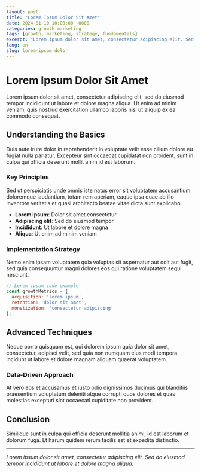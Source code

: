 ```yaml
---
layout: post
title: "Lorem Ipsum Dolor Sit Amet"
date: 2024-01-10 10:00:00 -0000
categories: growth marketing
tags: [growth, marketing, strategy, fundamentals]
excerpt: "Lorem ipsum dolor sit amet, consectetur adipiscing elit. Sed do eiusmod tempor incididunt ut labore et dolore magna aliqua."
lang: en
slug: lorem-ipsum-dolor
---
```


# Lorem Ipsum Dolor Sit Amet

Lorem ipsum dolor sit amet, consectetur adipiscing elit, sed do eiusmod tempor incididunt ut labore et dolore magna aliqua. Ut enim ad minim veniam, quis nostrud exercitation ullamco laboris nisi ut aliquip ex ea commodo consequat.

## Understanding the Basics

Duis aute irure dolor in reprehenderit in voluptate velit esse cillum dolore eu fugiat nulla pariatur. Excepteur sint occaecat cupidatat non proident, sunt in culpa qui officia deserunt mollit anim id est laborum.

### Key Principles

Sed ut perspiciatis unde omnis iste natus error sit voluptatem accusantium doloremque laudantium, totam rem aperiam, eaque ipsa quae ab illo inventore veritatis et quasi architecto beatae vitae dicta sunt explicabo.

- **Lorem ipsum**: Dolor sit amet consectetur
- **Adipiscing elit**: Sed do eiusmod tempor
- **Incididunt**: Ut labore et dolore magna
- **Aliqua**: Ut enim ad minim veniam

### Implementation Strategy

Nemo enim ipsam voluptatem quia voluptas sit aspernatur aut odit aut fugit, sed quia consequuntur magni dolores eos qui ratione voluptatem sequi nesciunt.

```javascript
// Lorem ipsum code example
const growthMetrics = {
  acquisition: 'lorem ipsum',
  retention: 'dolor sit amet',
  monetization: 'consectetur adipiscing'
};
```

## Advanced Techniques

Neque porro quisquam est, qui dolorem ipsum quia dolor sit amet, consectetur, adipisci velit, sed quia non numquam eius modi tempora incidunt ut labore et dolore magnam aliquam quaerat voluptatem.

### Data-Driven Approach

At vero eos et accusamus et iusto odio dignissimos ducimus qui blanditiis praesentium voluptatum deleniti atque corrupti quos dolores et quas molestias excepturi sint occaecati cupiditate non provident.

## Conclusion

Similique sunt in culpa qui officia deserunt mollitia animi, id est laborum et dolorum fuga. Et harum quidem rerum facilis est et expedita distinctio.

---

*Lorem ipsum dolor sit amet, consectetur adipiscing elit. Sed do eiusmod tempor incididunt ut labore et dolore magna aliqua.*